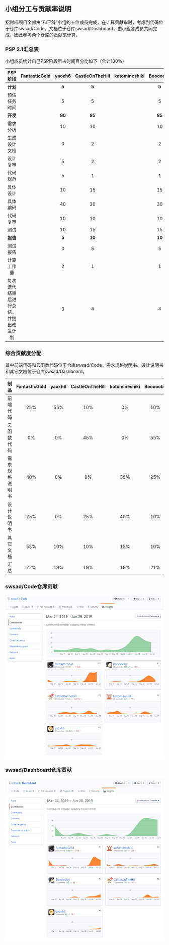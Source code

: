 ## 小组分工与贡献率说明

招财喵项目全部由“和平鸽”小组的五位成员完成，在计算贡献率时，考虑到代码位于仓库swsad/Code，文档位于仓库swsad/Dashboard，由小组各成员共同完成，因此参考两个仓库的贡献来计算。



### PSP 2.1汇总表

小组成员统计自己PSP阶段所占时间百分比如下（合计100%）

|                PSP阶段                 | FantasticGold | yaoxh6 | CastleOnTheHill | kotomineshiki | Boooooby |
| :------------------------------------: | :-----------: | :----: | :-------------: | :-----------: | :------: |
|                **计划**                |               | **5**  |      **5**      |               |  **5**   |
|              预估任务时间              |               |   5    |        5        |               |    5     |
|                **开发**                |               | **90** |     **85**      |               |  **85**  |
|                需求分析                |               |   10   |       10        |               |    10    |
|              生成设计文档              |               |   0    |        2        |               |    2     |
|                设计复审                |               |   5    |        2        |               |    2     |
|                代码规范                |               |   5    |        1        |               |    1     |
|                具体设计                |               |   10   |       15        |               |    15    |
|                具体编码                |               |   40   |       30        |               |    30    |
|                代码复审                |               |   10   |       10        |               |    10    |
|                  测试                  |               |   10   |       15        |               |    15    |
|                **报告**                |               | **5**  |     **10**      |               |  **10**  |
|                测试报告                |               |   0    |        5        |               |    5     |
|               计算工作量               |               |   2    |        1        |               |    1     |
| 每次迭代结束后进行总结，并提出改进计划 |               |   3    |        4        |               |    4     |



### 综合贡献度分配

其中前端代码和云函数代码位于仓库swsad/Code，需求规格说明书、设计说明书和其它文档位于仓库swsad/Dashboard。

|      制品      | FantasticGold | yaoxh6 | CastleOnTheHill | kotomineshiki | Boooooby |
| :------------: | :-----------: | :----: | :-------------: | :-----------: | :------: |
|    前端代码    |      25%      |  55%   |       10%       |      0%       |   10%    |
|   云函数代码   |      0%       |   0%   |       45%       |      0%       |   55%    |
| 需求规格说明书 |      40%      |   0%   |       0%        |      35%      |   25%    |
|   设计说明书   |      25%      |   0%   |       25%       |      40%      |   10%    |
|    其它文档    |      55%      |  10%   |       10%       |      15%      |   10%    |
|      汇总      |      22%      |  19%   |       19%       |      19%      |   21%    |



### swsad/Code仓库贡献

![Dashboard](https://github.com/swsad/Dashboard/raw/master/imgs/x5-final-report/小组分工与贡献率说明/swsad-code.png)



### swsad/Dashboard仓库贡献

![Dashboard](https://github.com/swsad/Dashboard/raw/master/imgs/x5-final-report/小组分工与贡献率说明/swsad-dashboard.png)